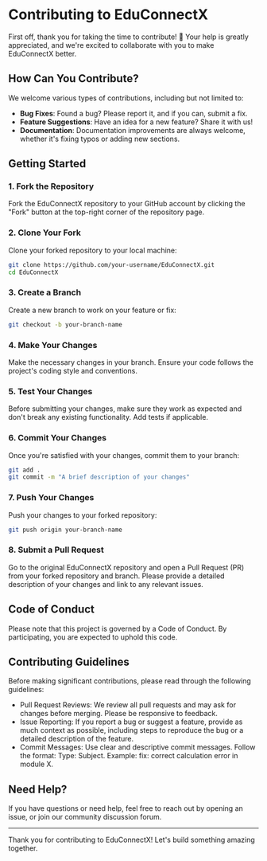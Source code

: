 # Contributing to EduConnectX

First off, thank you for taking the time to contribute! 🎉 Your help is greatly appreciated, and we're excited to collaborate with you to make EduConnectX better.

## How Can You Contribute?

We welcome various types of contributions, including but not limited to:

- **Bug Fixes**: Found a bug? Please report it, and if you can, submit a fix.
- **Feature Suggestions**: Have an idea for a new feature? Share it with us!
- **Documentation**: Documentation improvements are always welcome, whether it's fixing typos or adding new sections.

## Getting Started

### 1. Fork the Repository

Fork the EduConnectX repository to your GitHub account by clicking the "Fork" button at the top-right corner of the repository page.

### 2. Clone Your Fork

Clone your forked repository to your local machine:

```bash
git clone https://github.com/your-username/EduConnectX.git
cd EduConnectX
```

### 3. Create a Branch

Create a new branch to work on your feature or fix:

```bash
git checkout -b your-branch-name
```

### 4. Make Your Changes

Make the necessary changes in your branch. Ensure your code follows the project's coding style and conventions.

### 5. Test Your Changes

Before submitting your changes, make sure they work as expected and don't break any existing functionality. Add tests if applicable.

### 6. Commit Your Changes

Once you're satisfied with your changes, commit them to your branch:

```bash
git add .
git commit -m "A brief description of your changes"
```

### 7. Push Your Changes

Push your changes to your forked repository:

```bash
git push origin your-branch-name
```

### 8. Submit a Pull Request

Go to the original EduConnectX repository and open a Pull Request (PR) from your forked repository and branch. Please provide a detailed description of your changes and link to any relevant issues.

## Code of Conduct

Please note that this project is governed by a Code of Conduct. By participating, you are expected to uphold this code.

## Contributing Guidelines

Before making significant contributions, please read through the following guidelines:

* Pull Request Reviews: We review all pull requests and may ask for changes before merging. Please be responsive to feedback.
* Issue Reporting: If you report a bug or suggest a feature, provide as much context as possible, including steps to reproduce the bug or a detailed description of the feature.
* Commit Messages: Use clear and descriptive commit messages. Follow the format: Type: Subject. Example: fix: correct calculation error in module X.

## Need Help?

If you have questions or need help, feel free to reach out by opening an issue, or join our community discussion forum.

---
Thank you for contributing to EduConnectX! Let's build something amazing together.

